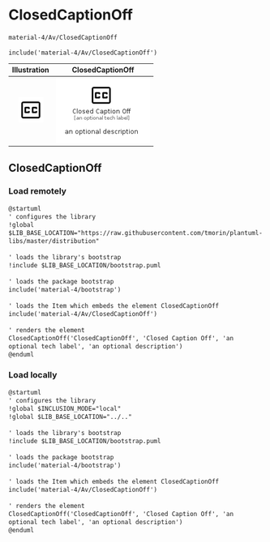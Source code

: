 # ClosedCaptionOff


```text
material-4/Av/ClosedCaptionOff
```

```text
include('material-4/Av/ClosedCaptionOff')
```



| Illustration | ClosedCaptionOff |
| :---: | :---: |
| ![illustration for Illustration](../../material-4/Av/ClosedCaptionOff.png) | ![illustration for ClosedCaptionOff](../../material-4/Av/ClosedCaptionOff.Local.png) |




## ClosedCaptionOff

### Load remotely
```plantuml
@startuml
' configures the library
!global $LIB_BASE_LOCATION="https://raw.githubusercontent.com/tmorin/plantuml-libs/master/distribution"

' loads the library's bootstrap
!include $LIB_BASE_LOCATION/bootstrap.puml

' loads the package bootstrap
include('material-4/bootstrap')

' loads the Item which embeds the element ClosedCaptionOff
include('material-4/Av/ClosedCaptionOff')

' renders the element
ClosedCaptionOff('ClosedCaptionOff', 'Closed Caption Off', 'an optional tech label', 'an optional description')
@enduml
```

### Load locally
```plantuml
@startuml
' configures the library
!global $INCLUSION_MODE="local"
!global $LIB_BASE_LOCATION="../.."

' loads the library's bootstrap
!include $LIB_BASE_LOCATION/bootstrap.puml

' loads the package bootstrap
include('material-4/bootstrap')

' loads the Item which embeds the element ClosedCaptionOff
include('material-4/Av/ClosedCaptionOff')

' renders the element
ClosedCaptionOff('ClosedCaptionOff', 'Closed Caption Off', 'an optional tech label', 'an optional description')
@enduml
```

